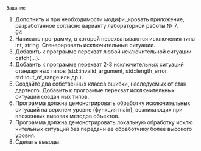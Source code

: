     Задание 
1. Дополнить и при необходимости модифицировать приложение, 
разработанное согласно варианту лабораторной работы № 7.  
64 
2. Написать программу, в которой перехватываются исключения типа 
int, string. Сгенерировать исключительные ситуации. 
3. Добавить к программе перехват любой исключительной ситуации 
catch(…).  
4. Добавить к программе перехват 2-3 исключительных ситуаций 
стандартных типов (std::invalid_argument, std::length_error, 
std::out_of_range или др.).  
5. Создайте два собственных класса ошибки, наследуемых от стан
дартного. Добавить к программе перехват исключительных ситуаций создан
ных типов.  
6. Программа должна демонстрировать обработку исключительных 
ситуаций на верхнем уровне (функция main), возникающих при вложенных 
вызовах методов объектов.  
7. Программа должна демонстрировать локальную обработку исклю
чительных ситуаций без передачи ее обработчику более высокого уровня. 
8. Сделать выводы.